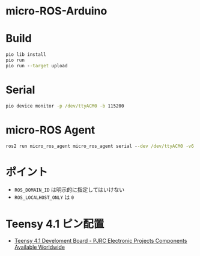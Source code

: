# micro-ROS-Arduino

# Build
``` cmd
pio lib install
pio run
pio run --target upload
```

# Serial
``` cmd
pio device monitor -p /dev/ttyACM0 -b 115200
```

# micro-ROS Agent
``` cmd
ros2 run micro_ros_agent micro_ros_agent serial --dev /dev/ttyACM0 -v6
```

# ポイント
- `ROS_DOMAIN_ID` は明示的に指定してはいけない
- `ROS_LOCALHOST_ONLY` は `0`

# Teensy 4.1 ピン配置
- [Teensy 4.1 Develoment Board - PJRC Electronic Projects Components Available Worldwide](https://www.pjrc.com/store/teensy41.html)


